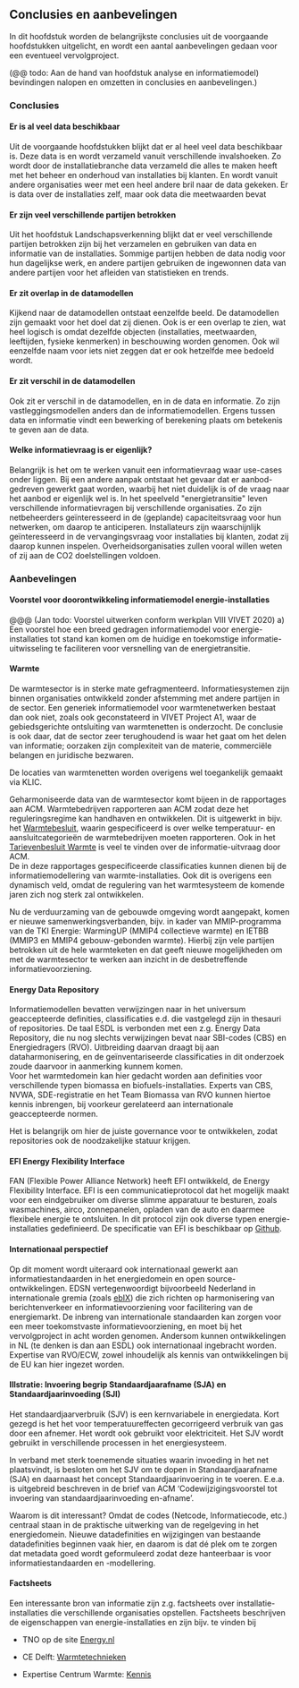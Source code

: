Conclusies en aanbevelingen
---------------------------

In dit hoofdstuk worden de belangrijkste conclusies uit de voorgaande
hoofdstukken uitgelicht, en wordt een aantal aanbevelingen gedaan voor een
eventueel vervolgproject.

(\@\@ todo: Aan de hand van hoofdstuk analyse en informatiemodel) bevindingen
nalopen en omzetten in conclusies en aanbevelingen.)

### Conclusies

#### Er is al veel data beschikbaar

Uit de voorgaande hoofdstukken blijkt dat er al heel veel data beschikbaar is.
Deze data is en wordt verzameld vanuit verschillende invalshoeken. Zo wordt door
de installatiebranche data verzameld die alles te maken heeft met het beheer en
onderhoud van installaties bij klanten. En wordt vanuit andere organisaties weer
met een heel andere bril naar de data gekeken. Er is data over de installaties
zelf, maar ook data die meetwaarden bevat

#### Er zijn veel verschillende partijen betrokken

Uit het hoofdstuk Landschapsverkenning blijkt dat er veel verschillende partijen
betrokken zijn bij het verzamelen en gebruiken van data en informatie van de
installaties. Sommige partijen hebben de data nodig voor hun dagelijkse werk, en
andere partijen gebruiken de ingewonnen data van andere partijen voor het
afleiden van statistieken en trends.

#### Er zit overlap in de datamodellen

Kijkend naar de datamodellen ontstaat eenzelfde beeld. De datamodellen zijn
gemaakt voor het doel dat zij dienen. Ook is er een overlap te zien, wat heel
logisch is omdat dezelfde objecten (installaties, meetwaarden, leeftijden,
fysieke kenmerken) in beschouwing worden genomen. Ook wil eenzelfde naam voor
iets niet zeggen dat er ook hetzelfde mee bedoeld wordt.

#### Er zit verschil in de datamodellen

Ook zit er verschil in de datamodellen, en in de data en informatie. Zo zijn
vastleggingsmodellen anders dan de informatiemodellen. Ergens tussen data en
informatie vindt een bewerking of berekening plaats om betekenis te geven aan de
data.

#### Welke informatievraag is er eigenlijk?

Belangrijk is het om te werken vanuit een informatievraag waar use-cases onder
liggen. Bij een andere aanpak ontstaat het gevaar dat er aanbod-gedreven gewerkt
gaat worden, waarbij het niet duidelijk is of de vraag naar het aanbod er
eigenlijk wel is. In het speelveld "energietransitie" leven verschillende
informatievragen bij verschillende organisaties. Zo zijn netbeheerders
geïnteresseerd in de (geplande) capaciteitsvraag voor hun netwerken, om daarop
te anticiperen. Installateurs zijn waarschijnlijk geïnteresseerd in de
vervangingsvraag voor installaties bij klanten, zodat zij daarop kunnen
inspelen. Overheidsorganisaties zullen vooral willen weten of zij aan de CO2
doelstellingen voldoen.

### Aanbevelingen

#### Voorstel voor doorontwikkeling informatiemodel energie-installaties

\@\@\@ (Jan todo: Voorstel uitwerken conform werkplan VIII VIVET 2020) a) Een
voorstel hoe een breed gedragen informatiemodel voor energie-installaties tot
stand kan komen om de huidige en toekomstige informatie-uitwisseling te
faciliteren voor versnelling van de energietransitie.

#### Warmte

De warmtesector is in sterke mate gefragmenteerd. Informatiesystemen zijn binnen
organisaties ontwikkeld zonder afstemming met andere partijen in de sector. Een
generiek informatiemodel voor warmtenetwerken bestaat dan ook niet, zoals ook
geconstateerd in VIVET Project A1, waar de gebiedsgerichte ontsluiting van
warmtenetten is onderzocht. De conclusie is ook daar, dat de sector zeer
terughoudend is waar het gaat om het delen van informatie; oorzaken zijn
complexiteit van de materie, commerciële belangen en juridische bezwaren.

De locaties van warmtenetten worden overigens wel toegankelijk gemaakt via KLIC.

Geharmoniseerde data van de warmtesector komt bijeen in de rapportages aan ACM.
Warmtebedrijven rapporteren aan ACM zodat deze het reguleringsregime kan
handhaven en ontwikkelen. Dit is uitgewerkt in bijv. het
[Warmtebesluit](https://wetten.overheid.nl/BWBR0033940/2020-01-01), waarin
gespecificeerd is over welke temperatuur- en aansluitcategorieën de
warmtebedrijven moeten rapporteren. Ook in het [Tarievenbesluit
Warmte](https://www.acm.nl/sites/default/files/documents/2019-12/tarievenbesluit-warmteleveranciers-2020.pdf)
is veel te vinden over de informatie-uitvraag door ACM.  
De in deze rapportages gespecificeerde classificaties kunnen dienen bij de
informatiemodellering van warmte-installaties. Ook dit is overigens een
dynamisch veld, omdat de regulering van het warmtesysteem de komende jaren zich
nog sterk zal ontwikkelen.

Nu de verduurzaming van de gebouwde omgeving wordt aangepakt, komen er nieuwe
samenwerkingsverbanden, bijv. in kader van MMIP-programma van de TKI Energie:
WarmingUP (MMIP4 collectieve warmte) en IETBB (MMIP3 en MMIP4 gebouw-gebonden
warmte). Hierbij zijn vele partijen betrokken uit de hele warmteketen en dat
geeft nieuwe mogelijkheden om met de warmtesector te werken aan inzicht in de
desbetreffende informatievoorziening.

#### Energy Data Repository

Informatiemodellen bevatten verwijzingen naar in het universum geaccepteerde
definities, classificaties e.d. die vastgelegd zijn in thesauri of repositories.
De taal ESDL is verbonden met een z.g. Energy Data Repository, die nu nog
slechts verwijzingen bevat naar SBI-codes (CBS) en Energiedragers (RVO).
Uitbreiding daarvan draagt bij aan dataharmonisering, en de geïnventariseerde
classificaties in dit onderzoek zoude daarvoor in aanmerking kunnem komen.  
Voor het warmtedomein kan hier gedacht worden aan definities voor verschillende
typen biomassa en biofuels-installaties. Experts van CBS, NVWA, SDE-registratie
en het Team Biomassa van RVO kunnen hiertoe kennis inbrengen, bij voorkeur
gerelateerd aan internationale geaccepteerde normen.

Het is belangrijk om hier de juiste governance voor te ontwikkelen, zodat
repositories ook de noodzakelijke statuur krijgen.

#### EFI Energy Flexibility Interface

FAN (Flexible Power Alliance Network) heeft EFI ontwikkeld, de Energy
Flexibility Interface. EFI is een communicatieprotocol dat het mogelijk maakt
voor een eindgebruiker om diverse slimme apparatuur te besturen, zoals
wasmachines, airco, zonnepanelen, opladen van de auto en daarmee flexibele
energie te ontsluiten. In dit protocol zijn ook diverse typen
energie-installaties gedefinieerd. De specificatie van EFI is beschikbaar op
[Github](https://github.com/flexiblepower/efi).

#### Internationaal perspectief

Op dit moment wordt uiteraard ook internationaal gewerkt aan
informatiestandaarden in het energiedomein en open source-ontwikkelingen. EDSN
vertegenwoordigt bijvoorbeeld Nederland in internationale gremia (zoals
[ebIX](http://www.ebix.org)) die zich richten op harmonisering van
berichtenverkeer en informatievoorziening voor facilitering van de energiemarkt.
De inbreng van internationale standaarden kan zorgen voor een meer toekomstvaste
informatievoorziening, en moet bij het vervolgproject in acht worden genomen.
Andersom kunnen ontwikkelingen in NL (te denken is dan aan ESDL) ook
internationaal ingebracht worden. Expertise van RVO/ECW, zowel inhoudelijk als
kennis van ontwikkelingen bij de EU kan hier ingezet worden.

#### Illstratie: Invoering begrip Standaardjaarafname (SJA) en Standaardjaarinvoeding (SJI)

Het standaardjaarverbruik (SJV) is een kernvariabele in energiedata. Kort gezegd
is het het voor temperatuureffecten gecorrigeerd verbruik van gas door een
afnemer. Het wordt ook gebruikt voor elektriciteit. Het SJV wordt gebruikt in
verschillende processen in het energiesysteem.

In verband met sterk toenemende situaties waarin invoeding in het net
plaatsvindt, is besloten om het SJV om te dopen in Standaardjaarafname (SJA) en
daarnaast het concept Standaardjaarinvoering in te voeren. E.e.a. is uitgebreid
beschreven in de brief van ACM ‘Codewijzigingsvoorstel tot invoering van
standaardjaarinvoeding en-afname’.

Waarom is dit interessant? Omdat de codes (Netcode, Informatiecode, etc.)
centraal staan in de praktische uitwerking van de regelgeving in het
energiedomein. Nieuwe datadefinities en wijzigingen van bestaande datadefinities
beginnen vaak hier, en daarom is dat dé plek om te zorgen dat metadata goed
wordt geformuleerd zodat deze hanteerbaar is voor informatiestandaarden en
-modellering.

#### Factsheets

Een interessante bron van informatie zijn z.g. factsheets over
installatie-installaties die verschillende organisaties opstellen. Factsheets
beschrijven de eigenschappen van energie-installaties en zijn bijv. te vinden
bij

-   TNO op de site [Energy.nl](https://energy.nl)

-   CE Delft: [Warmtetechnieken](https://www.ce.nl/warmtetechnieken)

-   Expertise Centrum Warmte:
    [Kennis](https://expertisecentrumwarmte.nl/kennis/factsheets)
